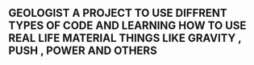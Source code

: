 GEOLOGIST 
A PROJECT TO USE DIFFRENT TYPES OF CODE AND LEARNING HOW TO USE REAL LIFE MATERIAL THINGS LIKE GRAVITY , PUSH , POWER AND OTHERS 
--

